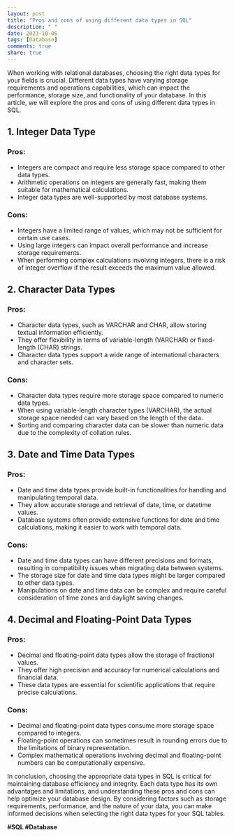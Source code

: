 ```yaml
---
layout: post
title: "Pros and cons of using different data types in SQL"
description: " "
date: 2023-10-06
tags: [Database]
comments: true
share: true
---
```


When working with relational databases, choosing the right data types for your fields is crucial. Different data types have varying storage requirements and operations capabilities, which can impact the performance, storage size, and functionality of your database. In this article, we will explore the pros and cons of using different data types in SQL.

## 1. Integer Data Type

### Pros:
- Integers are compact and require less storage space compared to other data types.
- Arithmetic operations on integers are generally fast, making them suitable for mathematical calculations.
- Integer data types are well-supported by most database systems.

### Cons:
- Integers have a limited range of values, which may not be sufficient for certain use cases.
- Using large integers can impact overall performance and increase storage requirements.
- When performing complex calculations involving integers, there is a risk of integer overflow if the result exceeds the maximum value allowed.

## 2. Character Data Types

### Pros:
- Character data types, such as VARCHAR and CHAR, allow storing textual information efficiently.
- They offer flexibility in terms of variable-length (VARCHAR) or fixed-length (CHAR) strings.
- Character data types support a wide range of international characters and character sets.

### Cons:
- Character data types require more storage space compared to numeric data types.
- When using variable-length character types (VARCHAR), the actual storage space needed can vary based on the length of the data.
- Sorting and comparing character data can be slower than numeric data due to the complexity of collation rules.

## 3. Date and Time Data Types

### Pros:
- Date and time data types provide built-in functionalities for handling and manipulating temporal data.
- They allow accurate storage and retrieval of date, time, or datetime values.
- Database systems often provide extensive functions for date and time calculations, making it easier to work with temporal data.

### Cons:
- Date and time data types can have different precisions and formats, resulting in compatibility issues when migrating data between systems.
- The storage size for date and time data types might be larger compared to other data types.
- Manipulations on date and time data can be complex and require careful consideration of time zones and daylight saving changes.

## 4. Decimal and Floating-Point Data Types

### Pros:
- Decimal and floating-point data types allow the storage of fractional values.
- They offer high precision and accuracy for numerical calculations and financial data.
- These data types are essential for scientific applications that require precise calculations.

### Cons:
- Decimal and floating-point data types consume more storage space compared to integers.
- Floating-point operations can sometimes result in rounding errors due to the limitations of binary representation.
- Complex mathematical operations involving decimal and floating-point numbers can be computationally expensive.

In conclusion, choosing the appropriate data types in SQL is critical for maintaining database efficiency and integrity. Each data type has its own advantages and limitations, and understanding these pros and cons can help optimize your database design. By considering factors such as storage requirements, performance, and the nature of your data, you can make informed decisions when selecting the right data types for your SQL tables.

**#SQL #Database**